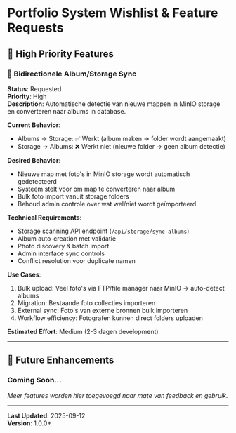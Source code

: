 # Portfolio System Wishlist & Feature Requests

## 🎯 High Priority Features

### 🔄 Bidirectionele Album/Storage Sync
**Status**: Requested  
**Priority**: High  
**Description**: Automatische detectie van nieuwe mappen in MinIO storage en converteren naar albums in database.

**Current Behavior**: 
- Albums → Storage: ✅ Werkt (album maken → folder wordt aangemaakt)
- Storage → Albums: ❌ Werkt niet (nieuwe folder → geen album detectie)

**Desired Behavior**:
- Nieuwe map met foto's in MinIO storage wordt automatisch gedetecteerd
- Systeem stelt voor om map te converteren naar album
- Bulk foto import vanuit storage folders
- Behoud admin controle over wat wel/niet wordt geïmporteerd

**Technical Requirements**:
- Storage scanning API endpoint (`/api/storage/sync-albums`)
- Album auto-creation met validatie
- Photo discovery & batch import
- Admin interface sync controls
- Conflict resolution voor duplicate namen

**Use Cases**:
1. Bulk upload: Veel foto's via FTP/file manager naar MinIO → auto-detect albums
2. Migration: Bestaande foto collecties importeren
3. External sync: Foto's van externe bronnen bulk importeren
4. Workflow efficiency: Fotografen kunnen direct folders uploaden

**Estimated Effort**: Medium (2-3 dagen development)

---

## 🚀 Future Enhancements

### Coming Soon...
*Meer features worden hier toegevoegd naar mate van feedback en gebruik.*

---

**Last Updated**: 2025-09-12  
**Version**: 1.0.0+